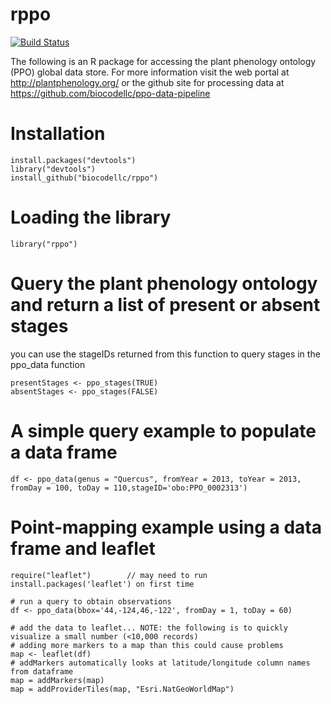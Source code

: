 # rppo
[![Build Status](https://travis-ci.org/biocodellc/rppo.svg?branch=master)](https://travis-ci.org/biocodellc/rppo)

The following is an R package for accessing the plant phenology ontology (PPO) global data store. For more information visit 
the web portal at http://plantphenology.org/ or the github site for processing data at https://github.com/biocodellc/ppo-data-pipeline

# Installation
```
install.packages("devtools")
library("devtools")
install_github("biocodellc/rppo")
```

# Loading the library
```
library("rppo")
```

# Query the plant phenology ontology and return a list of present or absent stages
you can use the stageIDs returned from this function to query stages in the ppo_data function
```
presentStages <- ppo_stages(TRUE)
absentStages <- ppo_stages(FALSE)
```


# A simple query example to populate a data frame
```
df <- ppo_data(genus = "Quercus", fromYear = 2013, toYear = 2013, fromDay = 100, toDay = 110,stageID='obo:PPO_0002313')
```


# Point-mapping example using a data frame and leaflet
```
require("leaflet")        // may need to run install.packages('leaflet') on first time

# run a query to obtain observations
df <- ppo_data(bbox='44,-124,46,-122', fromDay = 1, toDay = 60)

# add the data to leaflet... NOTE: the following is to quickly visualize a small number (<10,000 records)
# adding more markers to a map than this could cause problems
map <- leaflet(df)
# addMarkers automatically looks at latitude/longitude column names from dataframe
map = addMarkers(map)
map = addProviderTiles(map, "Esri.NatGeoWorldMap")

```
